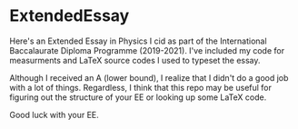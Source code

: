 # ExtendedEssay
Here's an Extended Essay in Physics I cid as part of the International Baccalaurate Diploma Programme (2019-2021). I've included my code for measurments 
and LaTeX source codes I used to typeset the essay. 

Although I received an A (lower bound), I realize that I didn't do a good job with a lot of things. Regardless, I think that this repo may be useful for figuring out the structure of your EE or looking up some LaTeX code.

Good luck with your EE.
